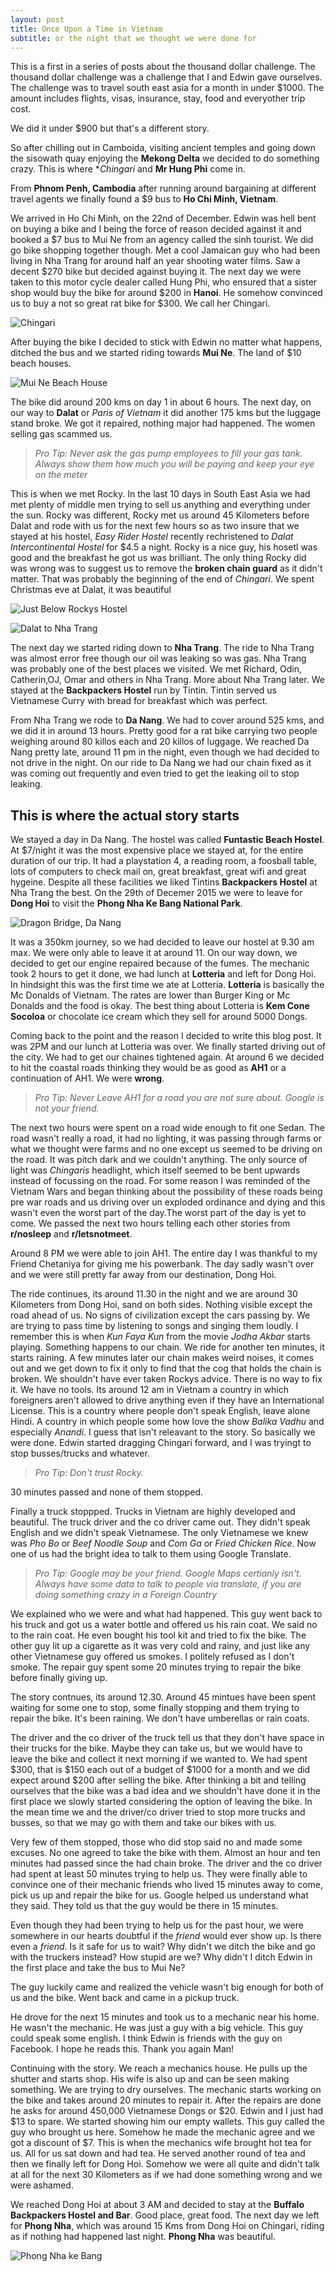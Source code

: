 ```yaml
---
layout: post
title: Once Upon a Time in Vietnam
subtitle: or the night that we thought we were done for
---
```


This is a first in a series of posts about the thousand dollar challenge. The thousand dollar challenge was a challenge that I and Edwin gave ourselves. The challenge was to travel south east asia for a month in under $1000. The amount includes flights, visas, insurance, stay, food and everyother trip cost.

We did it under $900 but that's a different story.

So after chilling out in Camboida, visiting ancient temples and going down the sisowath quay enjoying the **Mekong Delta** we decided to do something crazy. This is where **Chingari* and **Mr Hung Phi** come in.

From **Phnom Penh, Cambodia** after running around bargaining at different travel agents we finally found a $9 bus to **Ho Chi Minh, Vietnam**.

We arrived in Ho Chi Minh, on the 22nd of December. Edwin was hell bent on buying a bike and I being the force of reason decided against it and booked a $7 bus to Mui Ne from an agency called the sinh tourist. We did go bike shopping together though. Met a cool Jamaican guy who had been living in Nha Trang for around half an year shooting water films. Saw a decent $270 bike but decided against buying it. The next day we were taken to this motor cycle dealer called Hung Phi, who ensured that a sister shop would buy the bike for around $200 in **Hanoi**. He somehow convinced us to buy a not so great rat bike for $300. We call her Chingari.

![Chingari](/img/big-imgs/nhatrang.jpg)


After buying the bike I decided to stick with Edwin no matter what happens, ditched the bus and we started riding towards **Mui Ne**. The land of $10 beach houses.

![Mui Ne Beach House](/img/blog/muine.jpg)

The bike did around 200 kms on day 1 in about 6 hours. The next day, on our way to **Dalat** or *Paris of Vietnam* it did another 175 kms but the luggage stand broke. We got it repaired, nothing major had happened. The women selling gas scammed us.

> *Pro Tip: Never ask the gas pump employees to fill your gas tank. Always
> show them how much you will be paying and keep your eye on the meter*

This is when we met Rocky. In the last 10 days in South East Asia we had met plenty of middle men trying to sell us anything and everything under the sun.
Rocky was different, Rocky met us around 45 Kilometers before Dalat and rode with us for the next few hours so as two insure that we stayed at his hostel, *Easy Rider Hostel* recently rechristened to *Dalat Intercontinental Hostel* for $4.5 a night. Rocky is a nice guy, his hosetl was good and the breakfast he got us was brilliant. The only thing Rocky did was wrong was to suggest us to remove the **broken chain guard** as it didn't matter. That was probably the beginning of the end of *Chingari*. We spent Christmas eve at Dalat, it was beautiful

![Just Below Rockys Hostel](/img/blog/belowrockys.jpg)

![Dalat to Nha Trang](/img/blog/da_lat_nha_trang.jpg)

The next day we started riding down to **Nha Trang**. The ride to Nha Trang was almost error free though our oil was leaking so was gas. Nha Trang was probably one of the best places we visited. We met Richard, Odin, Catherin,OJ, Omar and others in Nha Trang. More about Nha Trang later. We stayed at the **Backpackers Hostel** run by Tintin. Tintin served us Vietnamese Curry with bread for breakfast which was perfect.

From Nha Trang we rode to **Da Nang**. We had to cover around 525 kms, and we did it in around 13 hours. Pretty good for a rat bike carrying two people weighing around 80 killos each and 20 killos of luggage. We reached Da Nang pretty late, around 11 pm in the night, even though we had decided to not drive in the night. On our ride to Da Nang we had our chain fixed as it was coming out frequently and even tried to get the leaking oil to stop leaking.

## This is where the actual story starts

We stayed a day in Da Nang. The hostel was called **Funtastic Beach Hostel**. At $7/night it was the most expensive place we stayed at, for the entire duration of our trip. It had a playstation 4, a reading room, a foosball table, lots of computers to check mail on, great breakfast, great wifi and great hygeine. Despite all these facilities we liked Tintins **Backpackers Hostel** at Nha Trang the best. On the 29th of Decemer 2015 we were to leave for **Dong Hoi** to visit the **Phong Nha Ke Bang National Park**.

![Dragon Bridge, Da Nang](img/blog/dragon.jpg)

It was a 350km journey, so we had decided to leave our hostel at 9.30 am max. We were only able to leave it at around 11. On our way down, we decided to get our engine repaired because of the fumes. The mechanic took 2 hours to get it done, we had lunch at **Lotteria** and left for Dong Hoi. In hindsight this was the first time we ate at  Lotteria. **Lotteria** is basically the Mc Donalds of Vietnam. The rates are lower than Burger King or Mc Donalds and the food is okay. The best thing about Lotteria is **Kem Cone Socoloa** or chocolate ice cream which they sell for around 5000 Dongs.

Coming back to the point and the reason I decided to write this blog post. It was 2PM and our lunch at Lotteria was over. We finally started driving out of the city. We had to get our chaines tightened again. At around 6 we decided to hit the coastal roads thinking they would be as good as **AH1** or a continuation of AH1. We were **wrong**.


> *Pro Tip: Never Leave AH1 for a road you are not sure about. Google is not your friend.*

The next two hours were spent on a road wide enough to fit one Sedan. The road wasn't really a road, it had no lighting, it was passing through farms or what we thought were farms and no one except us seemed to be driving on the road. It was pitch dark and we couldn't anything. The only source of light was *Chingaris* headlight, which itself seemed to be bent upwards instead of focussing on the road. For some reason I was reminded of the Vietnam Wars and began thinking about the possibility of these roads being pre war roads and us driving over un exploded ordinance and dying and this wasn't even the worst part of the day.The worst part of the day is yet to come. We passed the next two hours telling each other stories from **r/nosleep** and **r/letsnotmeet**.

Around 8 PM we were able to join AH1. The entire day I was thankful to my Friend Chetaniya for giving me his powerbank. The day sadly wasn't over and we were still pretty far away from our destination, Dong Hoi.

The ride continues, its around 11.30 in the night and we are around 30 Kilometers from Dong Hoi, sand on both sides. Nothing visible  except the road ahead of us. No signs of civilization except the cars passing by. We are trying to pass time by listening to songs and singing them loudly. I remember this is when *Kun Faya Kun* from the movie *Jodha Akbar* starts playing. Something happens to our chain. We ride for another ten minutes, it starts raining. A few minutes later our chain makes weird noises, it comes out and we get down to fix it only to find that the cog that holds the chain is broken. We shouldn't have ever taken Rockys advice. There is no way to fix it. We have no tools. Its around 12 am in Vietnam a country in which foreigners aren't allowed to drive anything even if they have an International License. This is a country where people don't speak English, leave alone Hindi. A country in which people some how love the show *Balika Vadhu* and especially *Anandi*. I guess that isn't releavant to the story. So basically we were done. Edwin started dragging Chingari forward, and I was tryingt to stop busses/trucks and whatever.

> *Pro Tip: Don't trust Rocky.*

30 minutes passed and none of them stopped.

Finally a truck stoppped. Trucks in Vietnam are highly developed and beautiful. The truck driver and the co driver came out. They didn't speak English and we didn't speak Vietnamese. The only Vietnamese we knew was *Pho Bo* or *Beef Noodle Soup* and *Com Ga* or *Fried Chicken Rice*. Now one of us had the bright idea to talk to them using Google Translate.

> *Pro Tip: Google may be your friend. Google Maps certianly isn't. Always
> have some data to talk to people via translate, if you are doing something
> crazy in a Foreign Country*

We explained who we were and what had happened. This guy went back to his truck and got us a water bottle and offered us his rain coat. We said no to the rain coat. He even bought his tool kit and tried to fix the bike. The other guy lit up a cigarette as it was very cold and rainy, and just like any other Vietnamese guy offered us smokes. I politely refused as I don't smoke. The repair guy spent some 20 minutes trying to repair the bike before finally giving up.

The story contnues, its around 12.30. Around 45 mintues have been spent waiting for some one to stop, some finally stopping and them trying to repair the bike. It's been raining. We don't have umberellas or rain coats.

The driver and the co driver of the truck tell us that they don't have space in their trucks for the bike. Maybe they can take us, but we would have to leave the bike and collect it next morning if we wanted to. We had spent $300, that is $150 each out of a budget of $1000 for a month and we did expect around $200 after selling the bike. After thinking a bit and telling ourselves that the bike was a bad idea and we shouldn't have done it in the first place we slowly started considering the option of leaving the bike. In the mean time we and the driver/co driver tried to stop more trucks and busses, so that we may go with them and take our bikes with us.

Very few of them stopped, those who did stop said no and made some excuses. No one agreed to take the bike with them. Almost an hour and ten minutes had passed since the  had chain broke. The driver and the co driver had spent at least 50 minutes trying to help us. They were finally able to convince one of their mechanic friends who lived 15 minutes away to come, pick us up and repair the bike for us. Google helped us understand what they said. They told us that the guy would be there in 15 minutes.

Even though they had been trying to help us for the past hour, we were somewhere in our hearts doubtful if the *friend* would ever show up. Is there even a *friend*. Is it safe for us to wait? Why didn't we ditch the bike and go with the truckers instead? How stupid are we? Why didn't I ditch Edwin in the first place and take the bus to Mui Ne?

The guy luckily came and realized the vehicle wasn't big enough for both of us and the bike. Went back and came in a pickup truck.

He drove for the next 15 minutes and took us to a mechanic near his home. He wasn't the mechanic. He was just a guy with a big vehicle. This guy could speak some english. I think Edwin is friends with the guy on Facebook. I hope he reads this. Thank you again Man!

Continuing with the story. We reach a mechanics house. He pulls up the shutter and starts shop. His wife is also up and can be seen making something. We are trying to dry ourselves. The mechanic starts working on the bike and takes around 20 minutes to repair it. After the repairs are done he asks for around 450,000 Vietnamese Dongs or $20. Edwin and I just had $13 to spare. We started showing him our empty wallets. This guy called the guy who brought us here. Somehow he made the mechanic agree and we got a discount of $7. This is when the mechanics wife brought hot tea for us. All for us sat down and had tea. He served another round of tea and then we finally left for Dong Hoi. Somehow we were all quite and didn't talk at all for the next 30 Kilometers as if we had done something wrong and we were ashamed.

We reached Dong Hoi at about 3 AM and decided to stay at the **Buffalo Backpackers Hostel and Bar**. Good place, great food. The next day we left for **Phong Nha**, which was around 15 Kms from Dong Hoi on Chingari, riding as if nothing had happened last night. **Phong Nha** was beautiful.


![Phong Nha ke Bang](img/big-imgs/phongnha.jpg)
